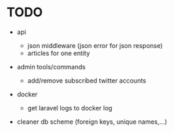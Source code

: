 # TODO
* api
    * json middleware (json error for json response)
    * articles for one entity
* admin tools/commands
    * add/remove subscribed twitter accounts
* docker
    * get laravel logs to docker log
    
* cleaner db scheme (foreign keys, unique names,...)    
